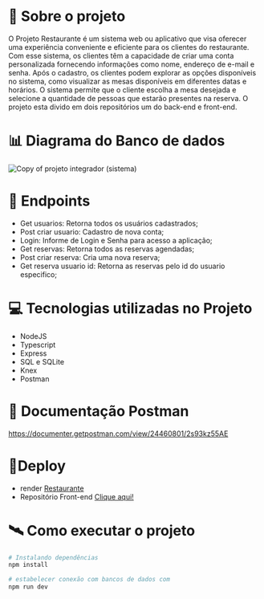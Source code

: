 # 📖 Sobre o projeto
O Projeto Restaurante é um sistema web ou aplicativo que visa oferecer uma experiência conveniente e eficiente para os clientes do restaurante. Com esse sistema, os clientes têm a capacidade de criar uma conta personalizada fornecendo informações como nome, endereço de e-mail e senha.
Após o cadastro, os clientes podem explorar as opções disponíveis no sistema, como visualizar as mesas disponíveis em diferentes datas e horários. O sistema permite que o cliente escolha a mesa desejada e selecione a quantidade de pessoas que estarão presentes na reserva. O projeto esta divido em dois repositórios um do back-end e front-end.


# 📊 Diagrama do Banco de dados

![Copy of projeto integrador (sistema)](https://github.com/Adrianaramss/Back-restaurante/assets/111310311/88ffc0bf-68fa-4802-bbde-8b823737b2d5)

# 📝 Endpoints

- Get usuarios: Retorna todos os usuários cadastrados;
- Post criar usuario: Cadastro de nova conta;
- Login: Informe de Login e Senha para acesso a aplicação;
- Get reservas: Retorna todos as reservas agendadas;
- Post criar reserva: Cria uma nova reserva;
- Get reserva usuario id: Retorna as reservas pelo id do usuario especifico;


# 💻 Tecnologias utilizadas no Projeto

- NodeJS
- Typescript
- Express
- SQL e SQLite
- Knex
- Postman

# 📖 Documentação Postman
https://documenter.getpostman.com/view/24460801/2s93kz55AE
# 🔗Deploy 
- render
[Restaurante](https://back-restaurante.onrender.com)
- Repositório Front-end
[Clique aqui!](https://github.com/Adrianaramss/front-restaurante)

# 🛰 Como executar o projeto 
```bash
# Instalando dependências
npm install

# estabelecer conexão com bancos de dados com 
npm run dev
```
